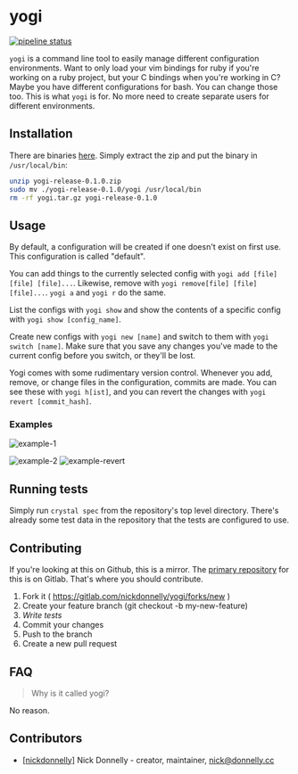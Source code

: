 # yogi

[![pipeline status](https://gitlab.com/nickdonnelly/yogi/badges/master/pipeline.svg)](https://gitlab.com/nickdonnelly/yogi/commits/master)


`yogi` is a command line tool to easily manage different configuration environments. Want to only load your vim bindings for ruby if you're working on a ruby project, but your C bindings when you're working in C? Maybe you have different configurations for bash. You can change those too. This is what `yogi` is for. No more need to create separate users for different environments.

## Installation

There are binaries [here](https://gitlab.com/nickdonnelly/yogi/-/archive/release-0.1.0/yogi-release-0.1.0.zip). Simply extract the zip and put the binary in `/usr/local/bin`:

```bash
unzip yogi-release-0.1.0.zip
sudo mv ./yogi-release-0.1.0/yogi /usr/local/bin
rm -rf yogi.tar.gz yogi-release-0.1.0
```

## Usage

By default, a configuration will be created if one doesn't exist on first use. This configuration
is called "default".

You can add things to the currently selected config with `yogi add [file] [file] [file]...`. Likewise, remove with `yogi remove[file] [file] [file]...`. `yogi a` and `yogi r` do the same.

List the configs with `yogi show` and show the contents of a specific config with `yogi show [config_name]`.

Create new configs with `yogi new [name]` and switch to them with `yogi switch [name]`. Make sure that you save any changes you've made to the current config before you switch, or they'll be lost.

Yogi comes with some rudimentary version control. Whenever you add, remove, or change files in the configuration, commits are made. You can see these with `yogi h[ist]`, and you can revert the changes with `yogi revert [commit_hash]`.

### Examples

![example-1](https://i.imgur.com/Tfmjkrl.png)

![example-2](https://i.imgur.com/0tJezkF.png) ![example-revert](https://i.imgur.com/Z6NVRfR.png)


## Running tests

Simply run `crystal spec` from the repository's top level directory. There's already some test data in the repository that the tests are configured to use.

## Contributing

If you're looking at this on Github, this is a mirror. The [primary repository](https://gitlab.com/nickdonnelly/yogi) for this is on Gitlab. That's where you should contribute.

1. Fork it ( https://gitlab.com/nickdonnelly/yogi/forks/new )
2. Create your feature branch (git checkout -b my-new-feature)
3. *Write tests*
3. Commit your changes
4. Push to the branch
5. Create a new pull request

## FAQ

> Why is it called yogi?

No reason.

## Contributors

- [[nickdonnelly]](https://github.com/nickdonnelly) Nick Donnelly - creator, maintainer, nick@donnelly.cc
